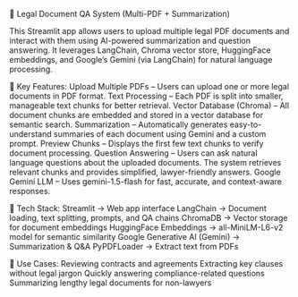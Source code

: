 📑 Legal Document QA System (Multi-PDF + Summarization)

This Streamlit app allows users to upload multiple legal PDF documents and interact with them using AI-powered summarization and question answering. It leverages LangChain, Chroma vector store, HuggingFace embeddings, and Google’s Gemini (via LangChain) for natural language processing.

🔹 Key Features:
      Upload Multiple PDFs – Users can upload one or more legal documents in PDF format.
      Text Processing – Each PDF is split into smaller, manageable text chunks for better retrieval.
      Vector Database (Chroma) – All document chunks are embedded and stored in a vector database for semantic search.
      Summarization – Automatically generates easy-to-understand summaries of each document using Gemini and a custom prompt.
      Preview Chunks – Displays the first few text chunks to verify document processing.
      Question Answering – Users can ask natural language questions about the uploaded documents. The system retrieves relevant chunks and provides simplified, lawyer-friendly answers.
      Google Gemini LLM – Uses gemini-1.5-flash for fast, accurate, and context-aware responses.

🔹 Tech Stack:
    Streamlit → Web app interface
    LangChain → Document loading, text splitting, prompts, and QA chains
    ChromaDB → Vector storage for document embeddings
    HuggingFace Embeddings → all-MiniLM-L6-v2 model for semantic similarity
    Google Generative AI (Gemini) → Summarization & Q&A
    PyPDFLoader → Extract text from PDFs

🔹 Use Cases:
    Reviewing contracts and agreements
    Extracting key clauses without legal jargon
    Quickly answering compliance-related questions
    Summarizing lengthy legal documents for non-lawyers
